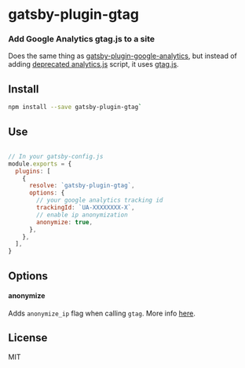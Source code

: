 # gatsby-plugin-gtag
### Add Google Analytics gtag.js to a site

Does the same thing as
[gatsby-plugin-google-analytics](https://github.com/gatsbyjs/gatsby/tree/master/packages/gatsby-plugin-google-analytics),
but instead of adding [deprecated analytics.js](https://developers.google.com/analytics/devguides/collection/gtagjs/migration)
script, it uses
[gtag.js](https://developers.google.com/analytics/devguides/collection/gtagjs/).

## Install

```bash
npm install --save gatsby-plugin-gtag`
```

## Use

```js

// In your gatsby-config.js
module.exports = {
  plugins: [
    {
      resolve: `gatsby-plugin-gtag`,
      options: {
        // your google analytics tracking id
        trackingId: `UA-XXXXXXXX-X`,
        // enable ip anonymization
        anonymize: true,
      },
    },
  ],
}

```

## Options

#### anonymize

Adds `anonymize_ip` flag when calling `gtag`. More info
[here](https://developers.google.com/analytics/devguides/collection/gtagjs/ip-anonymization).

## License

MIT
